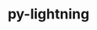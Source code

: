 ---
title: "py-lightning"
layout: cache
categories: [package, develop]
meta: {"versions": ["2.3.0"], "compilers": ["apple-clang@=15.0.0", "gcc@=11.4.0"], "oss": ["ubuntu22.04", "ventura"], "platforms": ["darwin", "linux"], "targets": ["aarch64", "x86_64_v3"], "stacks": ["ml-darwin-aarch64-mps", "ml-linux-x86_64-cpu", "ml-linux-x86_64-cuda", "root"], "num_specs": 93, "num_specs_by_stack": {"ml-darwin-aarch64-mps": 12, "root": 93, "ml-linux-x86_64-cuda": 4, "ml-linux-x86_64-cpu": 14}}
spec_details: [{"hash": "u3gdlxnb4ize2bxpxqivdkzqnis5yx63", "compiler": "apple-clang@=15.0.0", "versions": ["2.3.0"], "os": "ventura", "platform": "darwin", "target": "aarch64", "variants": ["build_system=python_pip"], "stacks": ["ml-darwin-aarch64-mps", "root"], "size": "-", "tarball": "https://binaries.spack.io/develop/build_cache/darwin-ventura-aarch64/apple-clang-15.0.0/py-lightning-2.3.0/darwin-ventura-aarch64-apple-clang-15.0.0-py-lightning-2.3.0-u3gdlxnb4ize2bxpxqivdkzqnis5yx63.spack"}, {"hash": "fi6nr2fbql6huibse23zitchcxw6n4rv", "compiler": "apple-clang@=15.0.0", "versions": ["2.3.0"], "os": "ventura", "platform": "darwin", "target": "aarch64", "variants": ["build_system=python_pip"], "stacks": ["root"], "size": "-", "tarball": "https://binaries.spack.io/develop/build_cache/darwin-ventura-aarch64/apple-clang-15.0.0/py-lightning-2.3.0/darwin-ventura-aarch64-apple-clang-15.0.0-py-lightning-2.3.0-fi6nr2fbql6huibse23zitchcxw6n4rv.spack"}, {"hash": "6kj2c636377xi5idyqgvxoaxmhaisvba", "compiler": "apple-clang@=15.0.0", "versions": ["2.3.0"], "os": "ventura", "platform": "darwin", "target": "aarch64", "variants": ["build_system=python_pip"], "stacks": ["ml-darwin-aarch64-mps", "root"], "size": "-", "tarball": "https://binaries.spack.io/develop/build_cache/darwin-ventura-aarch64/apple-clang-15.0.0/py-lightning-2.3.0/darwin-ventura-aarch64-apple-clang-15.0.0-py-lightning-2.3.0-6kj2c636377xi5idyqgvxoaxmhaisvba.spack"}, {"hash": "zdgsz25ay4w767fb4agw6edhs2eufucq", "compiler": "apple-clang@=15.0.0", "versions": ["2.3.0"], "os": "ventura", "platform": "darwin", "target": "aarch64", "variants": ["build_system=python_pip"], "stacks": ["root"], "size": "-", "tarball": "https://binaries.spack.io/develop/build_cache/darwin-ventura-aarch64/apple-clang-15.0.0/py-lightning-2.3.0/darwin-ventura-aarch64-apple-clang-15.0.0-py-lightning-2.3.0-zdgsz25ay4w767fb4agw6edhs2eufucq.spack"}, {"hash": "6vjou2vfubgoenqt22thp26l6ntndc6i", "compiler": "apple-clang@=15.0.0", "versions": ["2.3.0"], "os": "ventura", "platform": "darwin", "target": "aarch64", "variants": ["build_system=python_pip"], "stacks": ["ml-darwin-aarch64-mps", "root"], "size": "-", "tarball": "https://binaries.spack.io/develop/build_cache/darwin-ventura-aarch64/apple-clang-15.0.0/py-lightning-2.3.0/darwin-ventura-aarch64-apple-clang-15.0.0-py-lightning-2.3.0-6vjou2vfubgoenqt22thp26l6ntndc6i.spack"}, {"hash": "vmbo5o7ld3bpeatspnls2ln6smapnt7h", "compiler": "apple-clang@=15.0.0", "versions": ["2.3.0"], "os": "ventura", "platform": "darwin", "target": "aarch64", "variants": ["build_system=python_pip"], "stacks": ["root"], "size": "-", "tarball": "https://binaries.spack.io/develop/build_cache/darwin-ventura-aarch64/apple-clang-15.0.0/py-lightning-2.3.0/darwin-ventura-aarch64-apple-clang-15.0.0-py-lightning-2.3.0-vmbo5o7ld3bpeatspnls2ln6smapnt7h.spack"}, {"hash": "7rnlq3o5capn5mwhvuioyatzr2nbt6um", "compiler": "apple-clang@=15.0.0", "versions": ["2.3.0"], "os": "ventura", "platform": "darwin", "target": "aarch64", "variants": ["build_system=python_pip"], "stacks": ["root"], "size": "-", "tarball": "https://binaries.spack.io/develop/build_cache/darwin-ventura-aarch64/apple-clang-15.0.0/py-lightning-2.3.0/darwin-ventura-aarch64-apple-clang-15.0.0-py-lightning-2.3.0-7rnlq3o5capn5mwhvuioyatzr2nbt6um.spack"}, {"hash": "75a56r6msvrj33zezk3ggl7rdntu7mtm", "compiler": "apple-clang@=15.0.0", "versions": ["2.3.0"], "os": "ventura", "platform": "darwin", "target": "aarch64", "variants": ["build_system=python_pip"], "stacks": ["root"], "size": "-", "tarball": "https://binaries.spack.io/develop/build_cache/darwin-ventura-aarch64/apple-clang-15.0.0/py-lightning-2.3.0/darwin-ventura-aarch64-apple-clang-15.0.0-py-lightning-2.3.0-75a56r6msvrj33zezk3ggl7rdntu7mtm.spack"}, {"hash": "spefpv7dk65gl27rstgcmjm5ylqiz32p", "compiler": "apple-clang@=15.0.0", "versions": ["2.3.0"], "os": "ventura", "platform": "darwin", "target": "aarch64", "variants": ["build_system=python_pip"], "stacks": ["root"], "size": "-", "tarball": "https://binaries.spack.io/develop/build_cache/darwin-ventura-aarch64/apple-clang-15.0.0/py-lightning-2.3.0/darwin-ventura-aarch64-apple-clang-15.0.0-py-lightning-2.3.0-spefpv7dk65gl27rstgcmjm5ylqiz32p.spack"}, {"hash": "kvgntf4knkzn2ctcfzniohaglarohr32", "compiler": "apple-clang@=15.0.0", "versions": ["2.3.0"], "os": "ventura", "platform": "darwin", "target": "aarch64", "variants": ["build_system=python_pip"], "stacks": ["ml-darwin-aarch64-mps", "root"], "size": "-", "tarball": "https://binaries.spack.io/develop/build_cache/darwin-ventura-aarch64/apple-clang-15.0.0/py-lightning-2.3.0/darwin-ventura-aarch64-apple-clang-15.0.0-py-lightning-2.3.0-kvgntf4knkzn2ctcfzniohaglarohr32.spack"}, {"hash": "7ycjawv4sr3bicp5mcetiovlqztkrm3z", "compiler": "apple-clang@=15.0.0", "versions": ["2.3.0"], "os": "ventura", "platform": "darwin", "target": "aarch64", "variants": ["build_system=python_pip"], "stacks": ["ml-darwin-aarch64-mps", "root"], "size": "-", "tarball": "https://binaries.spack.io/develop/build_cache/darwin-ventura-aarch64/apple-clang-15.0.0/py-lightning-2.3.0/darwin-ventura-aarch64-apple-clang-15.0.0-py-lightning-2.3.0-7ycjawv4sr3bicp5mcetiovlqztkrm3z.spack"}, {"hash": "2pfcuekxtwxtpo3u2yex5t75mu5z4vqf", "compiler": "apple-clang@=15.0.0", "versions": ["2.3.0"], "os": "ventura", "platform": "darwin", "target": "aarch64", "variants": ["build_system=python_pip"], "stacks": ["root"], "size": "-", "tarball": "https://binaries.spack.io/develop/build_cache/darwin-ventura-aarch64/apple-clang-15.0.0/py-lightning-2.3.0/darwin-ventura-aarch64-apple-clang-15.0.0-py-lightning-2.3.0-2pfcuekxtwxtpo3u2yex5t75mu5z4vqf.spack"}, {"hash": "m5vjwqmih7zd5vpze7o4zmrwcj2rd2dt", "compiler": "apple-clang@=15.0.0", "versions": ["2.3.0"], "os": "ventura", "platform": "darwin", "target": "aarch64", "variants": ["build_system=python_pip"], "stacks": ["ml-darwin-aarch64-mps", "root"], "size": "-", "tarball": "https://binaries.spack.io/develop/build_cache/darwin-ventura-aarch64/apple-clang-15.0.0/py-lightning-2.3.0/darwin-ventura-aarch64-apple-clang-15.0.0-py-lightning-2.3.0-m5vjwqmih7zd5vpze7o4zmrwcj2rd2dt.spack"}, {"hash": "4mxhy4wjmr6tqflmdhf65hakmojr6qrd", "compiler": "apple-clang@=15.0.0", "versions": ["2.3.0"], "os": "ventura", "platform": "darwin", "target": "aarch64", "variants": ["build_system=python_pip"], "stacks": ["ml-darwin-aarch64-mps", "root"], "size": "-", "tarball": "https://binaries.spack.io/develop/build_cache/darwin-ventura-aarch64/apple-clang-15.0.0/py-lightning-2.3.0/darwin-ventura-aarch64-apple-clang-15.0.0-py-lightning-2.3.0-4mxhy4wjmr6tqflmdhf65hakmojr6qrd.spack"}, {"hash": "cei4f3772kwm7nzlsaajmky4p6hgzeha", "compiler": "apple-clang@=15.0.0", "versions": ["2.3.0"], "os": "ventura", "platform": "darwin", "target": "aarch64", "variants": ["build_system=python_pip"], "stacks": ["ml-darwin-aarch64-mps", "root"], "size": "-", "tarball": "https://binaries.spack.io/develop/build_cache/darwin-ventura-aarch64/apple-clang-15.0.0/py-lightning-2.3.0/darwin-ventura-aarch64-apple-clang-15.0.0-py-lightning-2.3.0-cei4f3772kwm7nzlsaajmky4p6hgzeha.spack"}, {"hash": "kefjkzffv3hw4cnpejbkl6bcycmqxiee", "compiler": "apple-clang@=15.0.0", "versions": ["2.3.0"], "os": "ventura", "platform": "darwin", "target": "aarch64", "variants": ["build_system=python_pip"], "stacks": ["ml-darwin-aarch64-mps", "root"], "size": "-", "tarball": "https://binaries.spack.io/develop/build_cache/darwin-ventura-aarch64/apple-clang-15.0.0/py-lightning-2.3.0/darwin-ventura-aarch64-apple-clang-15.0.0-py-lightning-2.3.0-kefjkzffv3hw4cnpejbkl6bcycmqxiee.spack"}, {"hash": "es52ntonq7mrsbynp4skiqbpy4y3lmnk", "compiler": "apple-clang@=15.0.0", "versions": ["2.3.0"], "os": "ventura", "platform": "darwin", "target": "aarch64", "variants": ["build_system=python_pip"], "stacks": ["root"], "size": "-", "tarball": "https://binaries.spack.io/develop/build_cache/darwin-ventura-aarch64/apple-clang-15.0.0/py-lightning-2.3.0/darwin-ventura-aarch64-apple-clang-15.0.0-py-lightning-2.3.0-es52ntonq7mrsbynp4skiqbpy4y3lmnk.spack"}, {"hash": "gyhd344ue3kegaae7tsatfuinblrqb7n", "compiler": "apple-clang@=15.0.0", "versions": ["2.3.0"], "os": "ventura", "platform": "darwin", "target": "aarch64", "variants": ["build_system=python_pip"], "stacks": ["ml-darwin-aarch64-mps", "root"], "size": "-", "tarball": "https://binaries.spack.io/develop/build_cache/darwin-ventura-aarch64/apple-clang-15.0.0/py-lightning-2.3.0/darwin-ventura-aarch64-apple-clang-15.0.0-py-lightning-2.3.0-gyhd344ue3kegaae7tsatfuinblrqb7n.spack"}, {"hash": "hkrfwmkdxtxmaxixxmicbg64c4geaim3", "compiler": "apple-clang@=15.0.0", "versions": ["2.3.0"], "os": "ventura", "platform": "darwin", "target": "aarch64", "variants": ["build_system=python_pip"], "stacks": ["ml-darwin-aarch64-mps", "root"], "size": "-", "tarball": "https://binaries.spack.io/develop/build_cache/darwin-ventura-aarch64/apple-clang-15.0.0/py-lightning-2.3.0/darwin-ventura-aarch64-apple-clang-15.0.0-py-lightning-2.3.0-hkrfwmkdxtxmaxixxmicbg64c4geaim3.spack"}, {"hash": "dnpp6yjnb72w7jqubzevliibkagoxa6m", "compiler": "apple-clang@=15.0.0", "versions": ["2.3.0"], "os": "ventura", "platform": "darwin", "target": "aarch64", "variants": ["build_system=python_pip"], "stacks": ["root"], "size": "-", "tarball": "https://binaries.spack.io/develop/build_cache/darwin-ventura-aarch64/apple-clang-15.0.0/py-lightning-2.3.0/darwin-ventura-aarch64-apple-clang-15.0.0-py-lightning-2.3.0-dnpp6yjnb72w7jqubzevliibkagoxa6m.spack"}, {"hash": "kuf64m62cjqplvytejkm6x55x2jrl6dn", "compiler": "apple-clang@=15.0.0", "versions": ["2.3.0"], "os": "ventura", "platform": "darwin", "target": "aarch64", "variants": ["build_system=python_pip"], "stacks": ["ml-darwin-aarch64-mps", "root"], "size": "-", "tarball": "https://binaries.spack.io/develop/build_cache/darwin-ventura-aarch64/apple-clang-15.0.0/py-lightning-2.3.0/darwin-ventura-aarch64-apple-clang-15.0.0-py-lightning-2.3.0-kuf64m62cjqplvytejkm6x55x2jrl6dn.spack"}, {"hash": "tqrsvd5lyepdifokkmwg2rror7wzsxvd", "compiler": "apple-clang@=15.0.0", "versions": ["2.3.0"], "os": "ventura", "platform": "darwin", "target": "aarch64", "variants": ["build_system=python_pip"], "stacks": ["root"], "size": "-", "tarball": "https://binaries.spack.io/develop/build_cache/darwin-ventura-aarch64/apple-clang-15.0.0/py-lightning-2.3.0/darwin-ventura-aarch64-apple-clang-15.0.0-py-lightning-2.3.0-tqrsvd5lyepdifokkmwg2rror7wzsxvd.spack"}, {"hash": "zzcckvup7wegoomsku2dysacdzw24fwy", "compiler": "apple-clang@=15.0.0", "versions": ["2.3.0"], "os": "ventura", "platform": "darwin", "target": "aarch64", "variants": ["build_system=python_pip"], "stacks": ["root"], "size": "-", "tarball": "https://binaries.spack.io/develop/build_cache/darwin-ventura-aarch64/apple-clang-15.0.0/py-lightning-2.3.0/darwin-ventura-aarch64-apple-clang-15.0.0-py-lightning-2.3.0-zzcckvup7wegoomsku2dysacdzw24fwy.spack"}, {"hash": "qgsgdzlm2xxuq56ugxb2tpe6c2gqqkfr", "compiler": "apple-clang@=15.0.0", "versions": ["2.3.0"], "os": "ventura", "platform": "darwin", "target": "aarch64", "variants": ["build_system=python_pip"], "stacks": ["root"], "size": "-", "tarball": "https://binaries.spack.io/develop/build_cache/darwin-ventura-aarch64/apple-clang-15.0.0/py-lightning-2.3.0/darwin-ventura-aarch64-apple-clang-15.0.0-py-lightning-2.3.0-qgsgdzlm2xxuq56ugxb2tpe6c2gqqkfr.spack"}, {"hash": "gep7pvzelzku3cag5jk6t2lfym6ctwxo", "compiler": "gcc@=11.4.0", "versions": ["2.3.0"], "os": "ubuntu22.04", "platform": "linux", "target": "x86_64_v3", "variants": ["build_system=python_pip"], "stacks": ["root"], "size": "-", "tarball": "https://binaries.spack.io/develop/build_cache/linux-ubuntu22.04-x86_64_v3/gcc-11.4.0/py-lightning-2.3.0/linux-ubuntu22.04-x86_64_v3-gcc-11.4.0-py-lightning-2.3.0-gep7pvzelzku3cag5jk6t2lfym6ctwxo.spack"}, {"hash": "7wevwoqzfodlrwmylyaa5ni5pmwoojiu", "compiler": "gcc@=11.4.0", "versions": ["2.3.0"], "os": "ubuntu22.04", "platform": "linux", "target": "x86_64_v3", "variants": ["build_system=python_pip"], "stacks": ["root"], "size": "-", "tarball": "https://binaries.spack.io/develop/build_cache/linux-ubuntu22.04-x86_64_v3/gcc-11.4.0/py-lightning-2.3.0/linux-ubuntu22.04-x86_64_v3-gcc-11.4.0-py-lightning-2.3.0-7wevwoqzfodlrwmylyaa5ni5pmwoojiu.spack"}, {"hash": "c5jrx663r36lxf2wgbl34uo7nrazq265", "compiler": "gcc@=11.4.0", "versions": ["2.3.0"], "os": "ubuntu22.04", "platform": "linux", "target": "x86_64_v3", "variants": ["build_system=python_pip"], "stacks": ["root"], "size": "-", "tarball": "https://binaries.spack.io/develop/build_cache/linux-ubuntu22.04-x86_64_v3/gcc-11.4.0/py-lightning-2.3.0/linux-ubuntu22.04-x86_64_v3-gcc-11.4.0-py-lightning-2.3.0-c5jrx663r36lxf2wgbl34uo7nrazq265.spack"}, {"hash": "atxhhfb6cebe4n23bigszy5s4aorvnbx", "compiler": "gcc@=11.4.0", "versions": ["2.3.0"], "os": "ubuntu22.04", "platform": "linux", "target": "x86_64_v3", "variants": ["build_system=python_pip"], "stacks": ["root"], "size": "-", "tarball": "https://binaries.spack.io/develop/build_cache/linux-ubuntu22.04-x86_64_v3/gcc-11.4.0/py-lightning-2.3.0/linux-ubuntu22.04-x86_64_v3-gcc-11.4.0-py-lightning-2.3.0-atxhhfb6cebe4n23bigszy5s4aorvnbx.spack"}, {"hash": "23gi2sbw6meeajyisv7oxnu5oedf34bg", "compiler": "gcc@=11.4.0", "versions": ["2.3.0"], "os": "ubuntu22.04", "platform": "linux", "target": "x86_64_v3", "variants": ["build_system=python_pip"], "stacks": ["ml-linux-x86_64-cuda", "root"], "size": "-", "tarball": "https://binaries.spack.io/develop/build_cache/linux-ubuntu22.04-x86_64_v3/gcc-11.4.0/py-lightning-2.3.0/linux-ubuntu22.04-x86_64_v3-gcc-11.4.0-py-lightning-2.3.0-23gi2sbw6meeajyisv7oxnu5oedf34bg.spack"}, {"hash": "2wxejcwbb62vfhpcvmwefz63usfwmjps", "compiler": "gcc@=11.4.0", "versions": ["2.3.0"], "os": "ubuntu22.04", "platform": "linux", "target": "x86_64_v3", "variants": ["build_system=python_pip"], "stacks": ["root"], "size": "-", "tarball": "https://binaries.spack.io/develop/build_cache/linux-ubuntu22.04-x86_64_v3/gcc-11.4.0/py-lightning-2.3.0/linux-ubuntu22.04-x86_64_v3-gcc-11.4.0-py-lightning-2.3.0-2wxejcwbb62vfhpcvmwefz63usfwmjps.spack"}, {"hash": "3xe576g3nons2priqm7b6gckgysqwzjm", "compiler": "gcc@=11.4.0", "versions": ["2.3.0"], "os": "ubuntu22.04", "platform": "linux", "target": "x86_64_v3", "variants": ["build_system=python_pip"], "stacks": ["root"], "size": "-", "tarball": "https://binaries.spack.io/develop/build_cache/linux-ubuntu22.04-x86_64_v3/gcc-11.4.0/py-lightning-2.3.0/linux-ubuntu22.04-x86_64_v3-gcc-11.4.0-py-lightning-2.3.0-3xe576g3nons2priqm7b6gckgysqwzjm.spack"}, {"hash": "53h5mxth2mzum4kqgfdho44drmvlehft", "compiler": "gcc@=11.4.0", "versions": ["2.3.0"], "os": "ubuntu22.04", "platform": "linux", "target": "x86_64_v3", "variants": ["build_system=python_pip"], "stacks": ["root"], "size": "-", "tarball": "https://binaries.spack.io/develop/build_cache/linux-ubuntu22.04-x86_64_v3/gcc-11.4.0/py-lightning-2.3.0/linux-ubuntu22.04-x86_64_v3-gcc-11.4.0-py-lightning-2.3.0-53h5mxth2mzum4kqgfdho44drmvlehft.spack"}, {"hash": "37xatcd37avi7hxhliztxd7kqxbncm2w", "compiler": "gcc@=11.4.0", "versions": ["2.3.0"], "os": "ubuntu22.04", "platform": "linux", "target": "x86_64_v3", "variants": ["build_system=python_pip"], "stacks": ["root"], "size": "-", "tarball": "https://binaries.spack.io/develop/build_cache/linux-ubuntu22.04-x86_64_v3/gcc-11.4.0/py-lightning-2.3.0/linux-ubuntu22.04-x86_64_v3-gcc-11.4.0-py-lightning-2.3.0-37xatcd37avi7hxhliztxd7kqxbncm2w.spack"}, {"hash": "5usfsraylkmrffq5h7g5wvi3hsvv567a", "compiler": "gcc@=11.4.0", "versions": ["2.3.0"], "os": "ubuntu22.04", "platform": "linux", "target": "x86_64_v3", "variants": ["build_system=python_pip"], "stacks": ["root"], "size": "-", "tarball": "https://binaries.spack.io/develop/build_cache/linux-ubuntu22.04-x86_64_v3/gcc-11.4.0/py-lightning-2.3.0/linux-ubuntu22.04-x86_64_v3-gcc-11.4.0-py-lightning-2.3.0-5usfsraylkmrffq5h7g5wvi3hsvv567a.spack"}, {"hash": "777g34az4kl5armukle5nxn4624zjizc", "compiler": "gcc@=11.4.0", "versions": ["2.3.0"], "os": "ubuntu22.04", "platform": "linux", "target": "x86_64_v3", "variants": ["build_system=python_pip"], "stacks": ["root"], "size": "-", "tarball": "https://binaries.spack.io/develop/build_cache/linux-ubuntu22.04-x86_64_v3/gcc-11.4.0/py-lightning-2.3.0/linux-ubuntu22.04-x86_64_v3-gcc-11.4.0-py-lightning-2.3.0-777g34az4kl5armukle5nxn4624zjizc.spack"}, {"hash": "4cevqgkei57geru5ia65zyumswejii75", "compiler": "gcc@=11.4.0", "versions": ["2.3.0"], "os": "ubuntu22.04", "platform": "linux", "target": "x86_64_v3", "variants": ["build_system=python_pip"], "stacks": ["ml-linux-x86_64-cpu", "root"], "size": "-", "tarball": "https://binaries.spack.io/develop/build_cache/linux-ubuntu22.04-x86_64_v3/gcc-11.4.0/py-lightning-2.3.0/linux-ubuntu22.04-x86_64_v3-gcc-11.4.0-py-lightning-2.3.0-4cevqgkei57geru5ia65zyumswejii75.spack"}, {"hash": "434cfhxad2giasvo4qiqo6guekdqymbw", "compiler": "gcc@=11.4.0", "versions": ["2.3.0"], "os": "ubuntu22.04", "platform": "linux", "target": "x86_64_v3", "variants": ["build_system=python_pip"], "stacks": ["root"], "size": "-", "tarball": "https://binaries.spack.io/develop/build_cache/linux-ubuntu22.04-x86_64_v3/gcc-11.4.0/py-lightning-2.3.0/linux-ubuntu22.04-x86_64_v3-gcc-11.4.0-py-lightning-2.3.0-434cfhxad2giasvo4qiqo6guekdqymbw.spack"}, {"hash": "5cecs27wngp43hyaio3buaa65252wikz", "compiler": "gcc@=11.4.0", "versions": ["2.3.0"], "os": "ubuntu22.04", "platform": "linux", "target": "x86_64_v3", "variants": ["build_system=python_pip"], "stacks": ["root"], "size": "-", "tarball": "https://binaries.spack.io/develop/build_cache/linux-ubuntu22.04-x86_64_v3/gcc-11.4.0/py-lightning-2.3.0/linux-ubuntu22.04-x86_64_v3-gcc-11.4.0-py-lightning-2.3.0-5cecs27wngp43hyaio3buaa65252wikz.spack"}, {"hash": "rsuemoilidxjaoyzw65yjjdeik5ef2vi", "compiler": "gcc@=11.4.0", "versions": ["2.3.0"], "os": "ubuntu22.04", "platform": "linux", "target": "x86_64_v3", "variants": ["build_system=python_pip"], "stacks": ["root"], "size": "-", "tarball": "https://binaries.spack.io/develop/build_cache/linux-ubuntu22.04-x86_64_v3/gcc-11.4.0/py-lightning-2.3.0/linux-ubuntu22.04-x86_64_v3-gcc-11.4.0-py-lightning-2.3.0-rsuemoilidxjaoyzw65yjjdeik5ef2vi.spack"}, {"hash": "6potjskrvlqgs4i4pfaeh4mbhfbwdb2u", "compiler": "gcc@=11.4.0", "versions": ["2.3.0"], "os": "ubuntu22.04", "platform": "linux", "target": "x86_64_v3", "variants": ["build_system=python_pip"], "stacks": ["ml-linux-x86_64-cpu", "root"], "size": "-", "tarball": "https://binaries.spack.io/develop/build_cache/linux-ubuntu22.04-x86_64_v3/gcc-11.4.0/py-lightning-2.3.0/linux-ubuntu22.04-x86_64_v3-gcc-11.4.0-py-lightning-2.3.0-6potjskrvlqgs4i4pfaeh4mbhfbwdb2u.spack"}, {"hash": "6wwprb5mny3trzhd3b6vgtdnfgxtpo2j", "compiler": "gcc@=11.4.0", "versions": ["2.3.0"], "os": "ubuntu22.04", "platform": "linux", "target": "x86_64_v3", "variants": ["build_system=python_pip"], "stacks": ["ml-linux-x86_64-cpu", "root"], "size": "-", "tarball": "https://binaries.spack.io/develop/build_cache/linux-ubuntu22.04-x86_64_v3/gcc-11.4.0/py-lightning-2.3.0/linux-ubuntu22.04-x86_64_v3-gcc-11.4.0-py-lightning-2.3.0-6wwprb5mny3trzhd3b6vgtdnfgxtpo2j.spack"}, {"hash": "dvw43mdwny4h3vmqeyhs6fkhfsgzchhu", "compiler": "gcc@=11.4.0", "versions": ["2.3.0"], "os": "ubuntu22.04", "platform": "linux", "target": "x86_64_v3", "variants": ["build_system=python_pip"], "stacks": ["root"], "size": "-", "tarball": "https://binaries.spack.io/develop/build_cache/linux-ubuntu22.04-x86_64_v3/gcc-11.4.0/py-lightning-2.3.0/linux-ubuntu22.04-x86_64_v3-gcc-11.4.0-py-lightning-2.3.0-dvw43mdwny4h3vmqeyhs6fkhfsgzchhu.spack"}, {"hash": "hxbvrf6ycudxsp257szmqxxggasj623o", "compiler": "gcc@=11.4.0", "versions": ["2.3.0"], "os": "ubuntu22.04", "platform": "linux", "target": "x86_64_v3", "variants": ["build_system=python_pip"], "stacks": ["ml-linux-x86_64-cpu", "root"], "size": "-", "tarball": "https://binaries.spack.io/develop/build_cache/linux-ubuntu22.04-x86_64_v3/gcc-11.4.0/py-lightning-2.3.0/linux-ubuntu22.04-x86_64_v3-gcc-11.4.0-py-lightning-2.3.0-hxbvrf6ycudxsp257szmqxxggasj623o.spack"}, {"hash": "gcgv4v4kk655fwdyrutz3uio3b4s6kar", "compiler": "gcc@=11.4.0", "versions": ["2.3.0"], "os": "ubuntu22.04", "platform": "linux", "target": "x86_64_v3", "variants": ["build_system=python_pip"], "stacks": ["root"], "size": "-", "tarball": "https://binaries.spack.io/develop/build_cache/linux-ubuntu22.04-x86_64_v3/gcc-11.4.0/py-lightning-2.3.0/linux-ubuntu22.04-x86_64_v3-gcc-11.4.0-py-lightning-2.3.0-gcgv4v4kk655fwdyrutz3uio3b4s6kar.spack"}, {"hash": "ksq5nr2uo4vbgmfpb4q6qcgwgbbsrim2", "compiler": "gcc@=11.4.0", "versions": ["2.3.0"], "os": "ubuntu22.04", "platform": "linux", "target": "x86_64_v3", "variants": ["build_system=python_pip"], "stacks": ["root"], "size": "-", "tarball": "https://binaries.spack.io/develop/build_cache/linux-ubuntu22.04-x86_64_v3/gcc-11.4.0/py-lightning-2.3.0/linux-ubuntu22.04-x86_64_v3-gcc-11.4.0-py-lightning-2.3.0-ksq5nr2uo4vbgmfpb4q6qcgwgbbsrim2.spack"}, {"hash": "e5uefgyoy5l2tcwndaafiax3cxpefpmf", "compiler": "gcc@=11.4.0", "versions": ["2.3.0"], "os": "ubuntu22.04", "platform": "linux", "target": "x86_64_v3", "variants": ["build_system=python_pip"], "stacks": ["root"], "size": "-", "tarball": "https://binaries.spack.io/develop/build_cache/linux-ubuntu22.04-x86_64_v3/gcc-11.4.0/py-lightning-2.3.0/linux-ubuntu22.04-x86_64_v3-gcc-11.4.0-py-lightning-2.3.0-e5uefgyoy5l2tcwndaafiax3cxpefpmf.spack"}, {"hash": "mayu7w62syxlxbducpcinbj7r7sebmfa", "compiler": "gcc@=11.4.0", "versions": ["2.3.0"], "os": "ubuntu22.04", "platform": "linux", "target": "x86_64_v3", "variants": ["build_system=python_pip"], "stacks": ["ml-linux-x86_64-cpu", "root"], "size": "-", "tarball": "https://binaries.spack.io/develop/build_cache/linux-ubuntu22.04-x86_64_v3/gcc-11.4.0/py-lightning-2.3.0/linux-ubuntu22.04-x86_64_v3-gcc-11.4.0-py-lightning-2.3.0-mayu7w62syxlxbducpcinbj7r7sebmfa.spack"}, {"hash": "ghpemfr47yxlhltytmhpav4uq67srnrc", "compiler": "gcc@=11.4.0", "versions": ["2.3.0"], "os": "ubuntu22.04", "platform": "linux", "target": "x86_64_v3", "variants": ["build_system=python_pip"], "stacks": ["root"], "size": "-", "tarball": "https://binaries.spack.io/develop/build_cache/linux-ubuntu22.04-x86_64_v3/gcc-11.4.0/py-lightning-2.3.0/linux-ubuntu22.04-x86_64_v3-gcc-11.4.0-py-lightning-2.3.0-ghpemfr47yxlhltytmhpav4uq67srnrc.spack"}, {"hash": "kw5cq3qj6turmgtegoj4utw4ubdru4it", "compiler": "gcc@=11.4.0", "versions": ["2.3.0"], "os": "ubuntu22.04", "platform": "linux", "target": "x86_64_v3", "variants": ["build_system=python_pip"], "stacks": ["ml-linux-x86_64-cpu", "root"], "size": "-", "tarball": "https://binaries.spack.io/develop/build_cache/linux-ubuntu22.04-x86_64_v3/gcc-11.4.0/py-lightning-2.3.0/linux-ubuntu22.04-x86_64_v3-gcc-11.4.0-py-lightning-2.3.0-kw5cq3qj6turmgtegoj4utw4ubdru4it.spack"}, {"hash": "dai7yg6t2q2tuv2jtczvmmhxa5hm4ocd", "compiler": "gcc@=11.4.0", "versions": ["2.3.0"], "os": "ubuntu22.04", "platform": "linux", "target": "x86_64_v3", "variants": ["build_system=python_pip"], "stacks": ["ml-linux-x86_64-cpu", "root"], "size": "-", "tarball": "https://binaries.spack.io/develop/build_cache/linux-ubuntu22.04-x86_64_v3/gcc-11.4.0/py-lightning-2.3.0/linux-ubuntu22.04-x86_64_v3-gcc-11.4.0-py-lightning-2.3.0-dai7yg6t2q2tuv2jtczvmmhxa5hm4ocd.spack"}, {"hash": "odbgqvj4b5t224mj55hhbii3vgmdje3j", "compiler": "gcc@=11.4.0", "versions": ["2.3.0"], "os": "ubuntu22.04", "platform": "linux", "target": "x86_64_v3", "variants": ["build_system=python_pip"], "stacks": ["root"], "size": "-", "tarball": "https://binaries.spack.io/develop/build_cache/linux-ubuntu22.04-x86_64_v3/gcc-11.4.0/py-lightning-2.3.0/linux-ubuntu22.04-x86_64_v3-gcc-11.4.0-py-lightning-2.3.0-odbgqvj4b5t224mj55hhbii3vgmdje3j.spack"}, {"hash": "h5xjuo3rwljwkebmovaep7lwze4o2yzk", "compiler": "gcc@=11.4.0", "versions": ["2.3.0"], "os": "ubuntu22.04", "platform": "linux", "target": "x86_64_v3", "variants": ["build_system=python_pip"], "stacks": ["root"], "size": "-", "tarball": "https://binaries.spack.io/develop/build_cache/linux-ubuntu22.04-x86_64_v3/gcc-11.4.0/py-lightning-2.3.0/linux-ubuntu22.04-x86_64_v3-gcc-11.4.0-py-lightning-2.3.0-h5xjuo3rwljwkebmovaep7lwze4o2yzk.spack"}, {"hash": "nbsjgfea6ves423baeqavaeyuactxjlf", "compiler": "gcc@=11.4.0", "versions": ["2.3.0"], "os": "ubuntu22.04", "platform": "linux", "target": "x86_64_v3", "variants": ["build_system=python_pip"], "stacks": ["root"], "size": "-", "tarball": "https://binaries.spack.io/develop/build_cache/linux-ubuntu22.04-x86_64_v3/gcc-11.4.0/py-lightning-2.3.0/linux-ubuntu22.04-x86_64_v3-gcc-11.4.0-py-lightning-2.3.0-nbsjgfea6ves423baeqavaeyuactxjlf.spack"}, {"hash": "h67gg6ipkhgdyvppbmj47nykz4h7smdb", "compiler": "gcc@=11.4.0", "versions": ["2.3.0"], "os": "ubuntu22.04", "platform": "linux", "target": "x86_64_v3", "variants": ["build_system=python_pip"], "stacks": ["root"], "size": "-", "tarball": "https://binaries.spack.io/develop/build_cache/linux-ubuntu22.04-x86_64_v3/gcc-11.4.0/py-lightning-2.3.0/linux-ubuntu22.04-x86_64_v3-gcc-11.4.0-py-lightning-2.3.0-h67gg6ipkhgdyvppbmj47nykz4h7smdb.spack"}, {"hash": "olkmry2oggh6i2cviyaxlhra57v7x3ku", "compiler": "gcc@=11.4.0", "versions": ["2.3.0"], "os": "ubuntu22.04", "platform": "linux", "target": "x86_64_v3", "variants": ["build_system=python_pip"], "stacks": ["root"], "size": "-", "tarball": "https://binaries.spack.io/develop/build_cache/linux-ubuntu22.04-x86_64_v3/gcc-11.4.0/py-lightning-2.3.0/linux-ubuntu22.04-x86_64_v3-gcc-11.4.0-py-lightning-2.3.0-olkmry2oggh6i2cviyaxlhra57v7x3ku.spack"}, {"hash": "i5ds4j4mufsf4dd6uc4efol4siffvvv3", "compiler": "gcc@=11.4.0", "versions": ["2.3.0"], "os": "ubuntu22.04", "platform": "linux", "target": "x86_64_v3", "variants": ["build_system=python_pip"], "stacks": ["root"], "size": "-", "tarball": "https://binaries.spack.io/develop/build_cache/linux-ubuntu22.04-x86_64_v3/gcc-11.4.0/py-lightning-2.3.0/linux-ubuntu22.04-x86_64_v3-gcc-11.4.0-py-lightning-2.3.0-i5ds4j4mufsf4dd6uc4efol4siffvvv3.spack"}, {"hash": "ldeghqiccbwhabrmw6qi6h7mqwucmfck", "compiler": "gcc@=11.4.0", "versions": ["2.3.0"], "os": "ubuntu22.04", "platform": "linux", "target": "x86_64_v3", "variants": ["build_system=python_pip"], "stacks": ["root"], "size": "-", "tarball": "https://binaries.spack.io/develop/build_cache/linux-ubuntu22.04-x86_64_v3/gcc-11.4.0/py-lightning-2.3.0/linux-ubuntu22.04-x86_64_v3-gcc-11.4.0-py-lightning-2.3.0-ldeghqiccbwhabrmw6qi6h7mqwucmfck.spack"}, {"hash": "hdxnn7qzs7hqqixo5e5l5cmeknzqjvwq", "compiler": "gcc@=11.4.0", "versions": ["2.3.0"], "os": "ubuntu22.04", "platform": "linux", "target": "x86_64_v3", "variants": ["build_system=python_pip"], "stacks": ["root"], "size": "-", "tarball": "https://binaries.spack.io/develop/build_cache/linux-ubuntu22.04-x86_64_v3/gcc-11.4.0/py-lightning-2.3.0/linux-ubuntu22.04-x86_64_v3-gcc-11.4.0-py-lightning-2.3.0-hdxnn7qzs7hqqixo5e5l5cmeknzqjvwq.spack"}, {"hash": "pl2ffpgfxvj4ha26bwmsy7yywinr4w3d", "compiler": "gcc@=11.4.0", "versions": ["2.3.0"], "os": "ubuntu22.04", "platform": "linux", "target": "x86_64_v3", "variants": ["build_system=python_pip"], "stacks": ["root"], "size": "-", "tarball": "https://binaries.spack.io/develop/build_cache/linux-ubuntu22.04-x86_64_v3/gcc-11.4.0/py-lightning-2.3.0/linux-ubuntu22.04-x86_64_v3-gcc-11.4.0-py-lightning-2.3.0-pl2ffpgfxvj4ha26bwmsy7yywinr4w3d.spack"}, {"hash": "i5tecuuiuv2yxlyplp47hjqrcbm5fic3", "compiler": "gcc@=11.4.0", "versions": ["2.3.0"], "os": "ubuntu22.04", "platform": "linux", "target": "x86_64_v3", "variants": ["build_system=python_pip"], "stacks": ["ml-linux-x86_64-cpu", "root"], "size": "-", "tarball": "https://binaries.spack.io/develop/build_cache/linux-ubuntu22.04-x86_64_v3/gcc-11.4.0/py-lightning-2.3.0/linux-ubuntu22.04-x86_64_v3-gcc-11.4.0-py-lightning-2.3.0-i5tecuuiuv2yxlyplp47hjqrcbm5fic3.spack"}, {"hash": "qqumvmaa2krby6v4cermwftlgkrb5yi6", "compiler": "gcc@=11.4.0", "versions": ["2.3.0"], "os": "ubuntu22.04", "platform": "linux", "target": "x86_64_v3", "variants": ["build_system=python_pip"], "stacks": ["root"], "size": "-", "tarball": "https://binaries.spack.io/develop/build_cache/linux-ubuntu22.04-x86_64_v3/gcc-11.4.0/py-lightning-2.3.0/linux-ubuntu22.04-x86_64_v3-gcc-11.4.0-py-lightning-2.3.0-qqumvmaa2krby6v4cermwftlgkrb5yi6.spack"}, {"hash": "ikhiijonecrb7ku6vjtjql7nnvgcaez2", "compiler": "gcc@=11.4.0", "versions": ["2.3.0"], "os": "ubuntu22.04", "platform": "linux", "target": "x86_64_v3", "variants": ["build_system=python_pip"], "stacks": ["root"], "size": "-", "tarball": "https://binaries.spack.io/develop/build_cache/linux-ubuntu22.04-x86_64_v3/gcc-11.4.0/py-lightning-2.3.0/linux-ubuntu22.04-x86_64_v3-gcc-11.4.0-py-lightning-2.3.0-ikhiijonecrb7ku6vjtjql7nnvgcaez2.spack"}, {"hash": "ofeb3viimld6zflcmo7pnexljt5qnzhy", "compiler": "gcc@=11.4.0", "versions": ["2.3.0"], "os": "ubuntu22.04", "platform": "linux", "target": "x86_64_v3", "variants": ["build_system=python_pip"], "stacks": ["root"], "size": "-", "tarball": "https://binaries.spack.io/develop/build_cache/linux-ubuntu22.04-x86_64_v3/gcc-11.4.0/py-lightning-2.3.0/linux-ubuntu22.04-x86_64_v3-gcc-11.4.0-py-lightning-2.3.0-ofeb3viimld6zflcmo7pnexljt5qnzhy.spack"}, {"hash": "ib74y4qhggcxchv2ijc5faq6eq3offrp", "compiler": "gcc@=11.4.0", "versions": ["2.3.0"], "os": "ubuntu22.04", "platform": "linux", "target": "x86_64_v3", "variants": ["build_system=python_pip"], "stacks": ["root"], "size": "-", "tarball": "https://binaries.spack.io/develop/build_cache/linux-ubuntu22.04-x86_64_v3/gcc-11.4.0/py-lightning-2.3.0/linux-ubuntu22.04-x86_64_v3-gcc-11.4.0-py-lightning-2.3.0-ib74y4qhggcxchv2ijc5faq6eq3offrp.spack"}, {"hash": "pnzhpt3rfimcxeo4k22esuxzmgln7a5u", "compiler": "gcc@=11.4.0", "versions": ["2.3.0"], "os": "ubuntu22.04", "platform": "linux", "target": "x86_64_v3", "variants": ["build_system=python_pip"], "stacks": ["root"], "size": "-", "tarball": "https://binaries.spack.io/develop/build_cache/linux-ubuntu22.04-x86_64_v3/gcc-11.4.0/py-lightning-2.3.0/linux-ubuntu22.04-x86_64_v3-gcc-11.4.0-py-lightning-2.3.0-pnzhpt3rfimcxeo4k22esuxzmgln7a5u.spack"}, {"hash": "iqe7icn7nuufc5ikknacqmlrydovuboa", "compiler": "gcc@=11.4.0", "versions": ["2.3.0"], "os": "ubuntu22.04", "platform": "linux", "target": "x86_64_v3", "variants": ["build_system=python_pip"], "stacks": ["root"], "size": "-", "tarball": "https://binaries.spack.io/develop/build_cache/linux-ubuntu22.04-x86_64_v3/gcc-11.4.0/py-lightning-2.3.0/linux-ubuntu22.04-x86_64_v3-gcc-11.4.0-py-lightning-2.3.0-iqe7icn7nuufc5ikknacqmlrydovuboa.spack"}, {"hash": "r3ikl4wqlqbuq3eeftbjifjelnszzpek", "compiler": "gcc@=11.4.0", "versions": ["2.3.0"], "os": "ubuntu22.04", "platform": "linux", "target": "x86_64_v3", "variants": ["build_system=python_pip"], "stacks": ["root"], "size": "-", "tarball": "https://binaries.spack.io/develop/build_cache/linux-ubuntu22.04-x86_64_v3/gcc-11.4.0/py-lightning-2.3.0/linux-ubuntu22.04-x86_64_v3-gcc-11.4.0-py-lightning-2.3.0-r3ikl4wqlqbuq3eeftbjifjelnszzpek.spack"}, {"hash": "jpzdihkpq3tt74tsflpo3ylzo4geh3rp", "compiler": "gcc@=11.4.0", "versions": ["2.3.0"], "os": "ubuntu22.04", "platform": "linux", "target": "x86_64_v3", "variants": ["build_system=python_pip"], "stacks": ["root"], "size": "-", "tarball": "https://binaries.spack.io/develop/build_cache/linux-ubuntu22.04-x86_64_v3/gcc-11.4.0/py-lightning-2.3.0/linux-ubuntu22.04-x86_64_v3-gcc-11.4.0-py-lightning-2.3.0-jpzdihkpq3tt74tsflpo3ylzo4geh3rp.spack"}, {"hash": "rtridd3aewi25wgzuq6nbel3ohids6y5", "compiler": "gcc@=11.4.0", "versions": ["2.3.0"], "os": "ubuntu22.04", "platform": "linux", "target": "x86_64_v3", "variants": ["build_system=python_pip"], "stacks": ["root"], "size": "-", "tarball": "https://binaries.spack.io/develop/build_cache/linux-ubuntu22.04-x86_64_v3/gcc-11.4.0/py-lightning-2.3.0/linux-ubuntu22.04-x86_64_v3-gcc-11.4.0-py-lightning-2.3.0-rtridd3aewi25wgzuq6nbel3ohids6y5.spack"}, {"hash": "j2phhinvazwh7zgcyjlywmdfk67mvghr", "compiler": "gcc@=11.4.0", "versions": ["2.3.0"], "os": "ubuntu22.04", "platform": "linux", "target": "x86_64_v3", "variants": ["build_system=python_pip"], "stacks": ["ml-linux-x86_64-cpu", "root"], "size": "-", "tarball": "https://binaries.spack.io/develop/build_cache/linux-ubuntu22.04-x86_64_v3/gcc-11.4.0/py-lightning-2.3.0/linux-ubuntu22.04-x86_64_v3-gcc-11.4.0-py-lightning-2.3.0-j2phhinvazwh7zgcyjlywmdfk67mvghr.spack"}, {"hash": "pclpx6k5vvw6stq3qseqjyadj2j67jfs", "compiler": "gcc@=11.4.0", "versions": ["2.3.0"], "os": "ubuntu22.04", "platform": "linux", "target": "x86_64_v3", "variants": ["build_system=python_pip"], "stacks": ["root"], "size": "-", "tarball": "https://binaries.spack.io/develop/build_cache/linux-ubuntu22.04-x86_64_v3/gcc-11.4.0/py-lightning-2.3.0/linux-ubuntu22.04-x86_64_v3-gcc-11.4.0-py-lightning-2.3.0-pclpx6k5vvw6stq3qseqjyadj2j67jfs.spack"}, {"hash": "it4lnkyxbczg5ndhdykiyq7kachiwb3s", "compiler": "gcc@=11.4.0", "versions": ["2.3.0"], "os": "ubuntu22.04", "platform": "linux", "target": "x86_64_v3", "variants": ["build_system=python_pip"], "stacks": ["root"], "size": "-", "tarball": "https://binaries.spack.io/develop/build_cache/linux-ubuntu22.04-x86_64_v3/gcc-11.4.0/py-lightning-2.3.0/linux-ubuntu22.04-x86_64_v3-gcc-11.4.0-py-lightning-2.3.0-it4lnkyxbczg5ndhdykiyq7kachiwb3s.spack"}, {"hash": "ragcevhxakfzk5pxteeaoxtwbufzny2t", "compiler": "gcc@=11.4.0", "versions": ["2.3.0"], "os": "ubuntu22.04", "platform": "linux", "target": "x86_64_v3", "variants": ["build_system=python_pip"], "stacks": ["root"], "size": "-", "tarball": "https://binaries.spack.io/develop/build_cache/linux-ubuntu22.04-x86_64_v3/gcc-11.4.0/py-lightning-2.3.0/linux-ubuntu22.04-x86_64_v3-gcc-11.4.0-py-lightning-2.3.0-ragcevhxakfzk5pxteeaoxtwbufzny2t.spack"}, {"hash": "sz2k323gxjjbopeonv6pacq6ujxaryhh", "compiler": "gcc@=11.4.0", "versions": ["2.3.0"], "os": "ubuntu22.04", "platform": "linux", "target": "x86_64_v3", "variants": ["build_system=python_pip"], "stacks": ["root"], "size": "-", "tarball": "https://binaries.spack.io/develop/build_cache/linux-ubuntu22.04-x86_64_v3/gcc-11.4.0/py-lightning-2.3.0/linux-ubuntu22.04-x86_64_v3-gcc-11.4.0-py-lightning-2.3.0-sz2k323gxjjbopeonv6pacq6ujxaryhh.spack"}, {"hash": "rknnovefqulyzmu6gowca4fqnrcrfsry", "compiler": "gcc@=11.4.0", "versions": ["2.3.0"], "os": "ubuntu22.04", "platform": "linux", "target": "x86_64_v3", "variants": ["build_system=python_pip"], "stacks": ["root"], "size": "-", "tarball": "https://binaries.spack.io/develop/build_cache/linux-ubuntu22.04-x86_64_v3/gcc-11.4.0/py-lightning-2.3.0/linux-ubuntu22.04-x86_64_v3-gcc-11.4.0-py-lightning-2.3.0-rknnovefqulyzmu6gowca4fqnrcrfsry.spack"}, {"hash": "zf2ayqdkpw3bjync7r467kdcwrgzrtib", "compiler": "gcc@=11.4.0", "versions": ["2.3.0"], "os": "ubuntu22.04", "platform": "linux", "target": "x86_64_v3", "variants": ["build_system=python_pip"], "stacks": ["root"], "size": "-", "tarball": "https://binaries.spack.io/develop/build_cache/linux-ubuntu22.04-x86_64_v3/gcc-11.4.0/py-lightning-2.3.0/linux-ubuntu22.04-x86_64_v3-gcc-11.4.0-py-lightning-2.3.0-zf2ayqdkpw3bjync7r467kdcwrgzrtib.spack"}, {"hash": "sfql57vdea2pbgx42ro65ssvtc2d5dkg", "compiler": "gcc@=11.4.0", "versions": ["2.3.0"], "os": "ubuntu22.04", "platform": "linux", "target": "x86_64_v3", "variants": ["build_system=python_pip"], "stacks": ["root"], "size": "-", "tarball": "https://binaries.spack.io/develop/build_cache/linux-ubuntu22.04-x86_64_v3/gcc-11.4.0/py-lightning-2.3.0/linux-ubuntu22.04-x86_64_v3-gcc-11.4.0-py-lightning-2.3.0-sfql57vdea2pbgx42ro65ssvtc2d5dkg.spack"}, {"hash": "sbhckvasee6ktdybd7nalbnsmsaheymj", "compiler": "gcc@=11.4.0", "versions": ["2.3.0"], "os": "ubuntu22.04", "platform": "linux", "target": "x86_64_v3", "variants": ["build_system=python_pip"], "stacks": ["ml-linux-x86_64-cpu", "root"], "size": "-", "tarball": "https://binaries.spack.io/develop/build_cache/linux-ubuntu22.04-x86_64_v3/gcc-11.4.0/py-lightning-2.3.0/linux-ubuntu22.04-x86_64_v3-gcc-11.4.0-py-lightning-2.3.0-sbhckvasee6ktdybd7nalbnsmsaheymj.spack"}, {"hash": "pnksv4yxicu4i4gknpil7akwoxtii55r", "compiler": "gcc@=11.4.0", "versions": ["2.3.0"], "os": "ubuntu22.04", "platform": "linux", "target": "x86_64_v3", "variants": ["build_system=python_pip"], "stacks": ["root"], "size": "-", "tarball": "https://binaries.spack.io/develop/build_cache/linux-ubuntu22.04-x86_64_v3/gcc-11.4.0/py-lightning-2.3.0/linux-ubuntu22.04-x86_64_v3-gcc-11.4.0-py-lightning-2.3.0-pnksv4yxicu4i4gknpil7akwoxtii55r.spack"}, {"hash": "xtyfn7th6qpk2oua7ytxt5veg3blh64f", "compiler": "gcc@=11.4.0", "versions": ["2.3.0"], "os": "ubuntu22.04", "platform": "linux", "target": "x86_64_v3", "variants": ["build_system=python_pip"], "stacks": ["root"], "size": "-", "tarball": "https://binaries.spack.io/develop/build_cache/linux-ubuntu22.04-x86_64_v3/gcc-11.4.0/py-lightning-2.3.0/linux-ubuntu22.04-x86_64_v3-gcc-11.4.0-py-lightning-2.3.0-xtyfn7th6qpk2oua7ytxt5veg3blh64f.spack"}, {"hash": "schgepfbhh3wacjf3wng23jtmfncatby", "compiler": "gcc@=11.4.0", "versions": ["2.3.0"], "os": "ubuntu22.04", "platform": "linux", "target": "x86_64_v3", "variants": ["build_system=python_pip"], "stacks": ["ml-linux-x86_64-cuda", "root"], "size": "-", "tarball": "https://binaries.spack.io/develop/build_cache/linux-ubuntu22.04-x86_64_v3/gcc-11.4.0/py-lightning-2.3.0/linux-ubuntu22.04-x86_64_v3-gcc-11.4.0-py-lightning-2.3.0-schgepfbhh3wacjf3wng23jtmfncatby.spack"}, {"hash": "yhmxgx4rhnrevndfl4qaoefc6nwwlrxk", "compiler": "gcc@=11.4.0", "versions": ["2.3.0"], "os": "ubuntu22.04", "platform": "linux", "target": "x86_64_v3", "variants": ["build_system=python_pip"], "stacks": ["ml-linux-x86_64-cuda", "root"], "size": "-", "tarball": "https://binaries.spack.io/develop/build_cache/linux-ubuntu22.04-x86_64_v3/gcc-11.4.0/py-lightning-2.3.0/linux-ubuntu22.04-x86_64_v3-gcc-11.4.0-py-lightning-2.3.0-yhmxgx4rhnrevndfl4qaoefc6nwwlrxk.spack"}, {"hash": "srorzmxpk7ko466n6uva3njrk5lxdtjg", "compiler": "gcc@=11.4.0", "versions": ["2.3.0"], "os": "ubuntu22.04", "platform": "linux", "target": "x86_64_v3", "variants": ["build_system=python_pip"], "stacks": ["ml-linux-x86_64-cpu", "root"], "size": "-", "tarball": "https://binaries.spack.io/develop/build_cache/linux-ubuntu22.04-x86_64_v3/gcc-11.4.0/py-lightning-2.3.0/linux-ubuntu22.04-x86_64_v3-gcc-11.4.0-py-lightning-2.3.0-srorzmxpk7ko466n6uva3njrk5lxdtjg.spack"}, {"hash": "syzvviltsoeciz5g3t2tsnzi3vhqdwnp", "compiler": "gcc@=11.4.0", "versions": ["2.3.0"], "os": "ubuntu22.04", "platform": "linux", "target": "x86_64_v3", "variants": ["build_system=python_pip"], "stacks": ["root"], "size": "-", "tarball": "https://binaries.spack.io/develop/build_cache/linux-ubuntu22.04-x86_64_v3/gcc-11.4.0/py-lightning-2.3.0/linux-ubuntu22.04-x86_64_v3-gcc-11.4.0-py-lightning-2.3.0-syzvviltsoeciz5g3t2tsnzi3vhqdwnp.spack"}, {"hash": "ubemn3joxwiz4o2wm47qfbglwhjum6o6", "compiler": "gcc@=11.4.0", "versions": ["2.3.0"], "os": "ubuntu22.04", "platform": "linux", "target": "x86_64_v3", "variants": ["build_system=python_pip"], "stacks": ["root"], "size": "-", "tarball": "https://binaries.spack.io/develop/build_cache/linux-ubuntu22.04-x86_64_v3/gcc-11.4.0/py-lightning-2.3.0/linux-ubuntu22.04-x86_64_v3-gcc-11.4.0-py-lightning-2.3.0-ubemn3joxwiz4o2wm47qfbglwhjum6o6.spack"}, {"hash": "ykeaxcjhnafyxim6ifkc6uibvgvsxt2r", "compiler": "gcc@=11.4.0", "versions": ["2.3.0"], "os": "ubuntu22.04", "platform": "linux", "target": "x86_64_v3", "variants": ["build_system=python_pip"], "stacks": ["ml-linux-x86_64-cpu", "root"], "size": "-", "tarball": "https://binaries.spack.io/develop/build_cache/linux-ubuntu22.04-x86_64_v3/gcc-11.4.0/py-lightning-2.3.0/linux-ubuntu22.04-x86_64_v3-gcc-11.4.0-py-lightning-2.3.0-ykeaxcjhnafyxim6ifkc6uibvgvsxt2r.spack"}, {"hash": "uvttce6igzxkyy4gjz6uu75xpu62dvbr", "compiler": "gcc@=11.4.0", "versions": ["2.3.0"], "os": "ubuntu22.04", "platform": "linux", "target": "x86_64_v3", "variants": ["build_system=python_pip"], "stacks": ["ml-linux-x86_64-cuda", "root"], "size": "-", "tarball": "https://binaries.spack.io/develop/build_cache/linux-ubuntu22.04-x86_64_v3/gcc-11.4.0/py-lightning-2.3.0/linux-ubuntu22.04-x86_64_v3-gcc-11.4.0-py-lightning-2.3.0-uvttce6igzxkyy4gjz6uu75xpu62dvbr.spack"}, {"hash": "v3xa7j246ior2phghagz5p64mnh4fzsy", "compiler": "gcc@=11.4.0", "versions": ["2.3.0"], "os": "ubuntu22.04", "platform": "linux", "target": "x86_64_v3", "variants": ["build_system=python_pip"], "stacks": ["root"], "size": "-", "tarball": "https://binaries.spack.io/develop/build_cache/linux-ubuntu22.04-x86_64_v3/gcc-11.4.0/py-lightning-2.3.0/linux-ubuntu22.04-x86_64_v3-gcc-11.4.0-py-lightning-2.3.0-v3xa7j246ior2phghagz5p64mnh4fzsy.spack"}, {"hash": "zwxkmikntlxg2vyweqvoizbm2rsvpquq", "compiler": "gcc@=11.4.0", "versions": ["2.3.0"], "os": "ubuntu22.04", "platform": "linux", "target": "x86_64_v3", "variants": ["build_system=python_pip"], "stacks": ["root"], "size": "-", "tarball": "https://binaries.spack.io/develop/build_cache/linux-ubuntu22.04-x86_64_v3/gcc-11.4.0/py-lightning-2.3.0/linux-ubuntu22.04-x86_64_v3-gcc-11.4.0-py-lightning-2.3.0-zwxkmikntlxg2vyweqvoizbm2rsvpquq.spack"}, {"hash": "uujs2kpfv6tqebb4kv7bupeevbjmeegb", "compiler": "gcc@=11.4.0", "versions": ["2.3.0"], "os": "ubuntu22.04", "platform": "linux", "target": "x86_64_v3", "variants": ["build_system=python_pip"], "stacks": ["root"], "size": "-", "tarball": "https://binaries.spack.io/develop/build_cache/linux-ubuntu22.04-x86_64_v3/gcc-11.4.0/py-lightning-2.3.0/linux-ubuntu22.04-x86_64_v3-gcc-11.4.0-py-lightning-2.3.0-uujs2kpfv6tqebb4kv7bupeevbjmeegb.spack"}, {"hash": "u7i6n5uusqaxn3ld3m6lwb4yq7inlihn", "compiler": "gcc@=11.4.0", "versions": ["2.3.0"], "os": "ubuntu22.04", "platform": "linux", "target": "x86_64_v3", "variants": ["build_system=python_pip"], "stacks": ["ml-linux-x86_64-cpu", "root"], "size": "-", "tarball": "https://binaries.spack.io/develop/build_cache/linux-ubuntu22.04-x86_64_v3/gcc-11.4.0/py-lightning-2.3.0/linux-ubuntu22.04-x86_64_v3-gcc-11.4.0-py-lightning-2.3.0-u7i6n5uusqaxn3ld3m6lwb4yq7inlihn.spack"}, {"hash": "sthwznisgm3fauhvy46caoixxe67qj2t", "compiler": "gcc@=11.4.0", "versions": ["2.3.0"], "os": "ubuntu22.04", "platform": "linux", "target": "x86_64_v3", "variants": ["build_system=python_pip"], "stacks": ["ml-linux-x86_64-cpu", "root"], "size": "-", "tarball": "https://binaries.spack.io/develop/build_cache/linux-ubuntu22.04-x86_64_v3/gcc-11.4.0/py-lightning-2.3.0/linux-ubuntu22.04-x86_64_v3-gcc-11.4.0-py-lightning-2.3.0-sthwznisgm3fauhvy46caoixxe67qj2t.spack"}, {"hash": "tq6w5nrpoxofvbxoymky27phyq3ytmds", "compiler": "gcc@=11.4.0", "versions": ["2.3.0"], "os": "ubuntu22.04", "platform": "linux", "target": "x86_64_v3", "variants": ["build_system=python_pip"], "stacks": ["root"], "size": "-", "tarball": "https://binaries.spack.io/develop/build_cache/linux-ubuntu22.04-x86_64_v3/gcc-11.4.0/py-lightning-2.3.0/linux-ubuntu22.04-x86_64_v3-gcc-11.4.0-py-lightning-2.3.0-tq6w5nrpoxofvbxoymky27phyq3ytmds.spack"}]
---